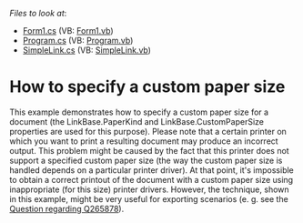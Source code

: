 <!-- default file list -->
*Files to look at*:

* [Form1.cs](./CS/Form1.cs) (VB: [Form1.vb](./VB/Form1.vb))
* [Program.cs](./CS/Program.cs) (VB: [Program.vb](./VB/Program.vb))
* [SimpleLink.cs](./CS/SimpleLink.cs) (VB: [SimpleLink.vb](./VB/SimpleLink.vb))
<!-- default file list end -->
# How to specify a custom paper size


<p>This example demonstrates how to specify a custom paper size for a document (the LinkBase.PaperKind and LinkBase.CustomPaperSize properties are used for this purpose). Please note that a certain printer on which you want to print a resulting document may produce an incorrect output. This problem might be caused by the fact that this printer does not support a specified custom paper size (the way the custom paper size is handled depends on a particular printer driver). At that point, it's impossible to obtain a correct printout of the document with a custom paper size using inappropriate (for this size) printer drivers. However, the technique, shown in this example, might be very useful for exporting scenarios (e. g. see the <a href="https://www.devexpress.com/Support/Center/p/Q271392">Question regarding Q265878</a>).</p>

<br/>


